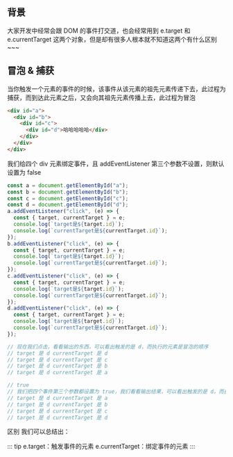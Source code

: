 ## 背景

大家开发中经常会跟 DOM 的事件打交道，也会经常用到 e.target 和 e.currentTarget 这两个对象，但是却有很多人根本就不知道这两个有什么区别~~~

## 冒泡 & 捕获

当你触发一个元素的事件的时候，该事件从该元素的祖先元素传递下去，此过程为捕获，而到达此元素之后，又会向其祖先元素传播上去，此过程为冒泡

```html
<div id="a">
  <div id="b">
    <div id="c">
      <div id="d">哈哈哈哈哈</div>
    </div>
  </div>
</div>
```

我们给四个 div 元素绑定事件，且 addEventListener 第三个参数不设置，则默认设置为 false

```js
const a = document.getElementById("a");
const b = document.getElementById("b");
const c = document.getElementById("c");
const d = document.getElementById("d");
a.addEventListener("click", (e) => {
  const { target, currentTarget } = e;
  console.log(`target是${target.id}`);
  console.log(`currentTarget是${currentTarget.id}`);
});
b.addEventListener("click", (e) => {
  const { target, currentTarget } = e;
  console.log(`target是${target.id}`);
  console.log(`currentTarget是${currentTarget.id}`);
});
c.addEventListener("click", (e) => {
  const { target, currentTarget } = e;
  console.log(`target是${target.id}`);
  console.log(`currentTarget是${currentTarget.id}`);
});
d.addEventListener("click", (e) => {
  const { target, currentTarget } = e;
  console.log(`target是${target.id}`);
  console.log(`currentTarget是${currentTarget.id}`);
});

// 现在我们点击，看看输出的东西，可以看出触发的是 d，而执行的元素是冒泡的顺序
// target 是 d currentTarget 是 d
// target 是 d currentTarget 是 c
// target 是 d currentTarget 是 b
// target 是 d currentTarget 是 a

// true
// 我们把四个事件第三个参数都设置为 true，我们看看输出结果，可以看出触发的是 d，而执行的元素是捕获的顺序
// target 是 d currentTarget 是 a
// target 是 d currentTarget 是 b
// target 是 d currentTarget 是 c
// target 是 d currentTarget 是 d
```


区别
我们可以总结出：

::: tip
e.target：触发事件的元素
e.currentTarget：绑定事件的元素
::: 
